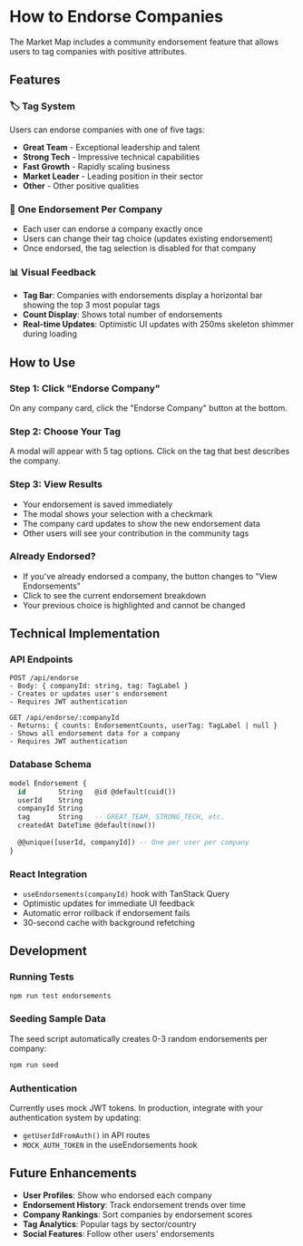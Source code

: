 # How to Endorse Companies

The Market Map includes a community endorsement feature that allows users to tag companies with positive attributes.

## Features

### 🏷️ **Tag System**
Users can endorse companies with one of five tags:
- **Great Team** - Exceptional leadership and talent
- **Strong Tech** - Impressive technical capabilities  
- **Fast Growth** - Rapidly scaling business
- **Market Leader** - Leading position in their sector
- **Other** - Other positive qualities

### 🎯 **One Endorsement Per Company**
- Each user can endorse a company exactly once
- Users can change their tag choice (updates existing endorsement)
- Once endorsed, the tag selection is disabled for that company

### 📊 **Visual Feedback**
- **Tag Bar**: Companies with endorsements display a horizontal bar showing the top 3 most popular tags
- **Count Display**: Shows total number of endorsements
- **Real-time Updates**: Optimistic UI updates with 250ms skeleton shimmer during loading

## How to Use

### **Step 1: Click "Endorse Company"**
On any company card, click the "Endorse Company" button at the bottom.

### **Step 2: Choose Your Tag**
A modal will appear with 5 tag options. Click on the tag that best describes the company.

### **Step 3: View Results**
- Your endorsement is saved immediately
- The modal shows your selection with a checkmark
- The company card updates to show the new endorsement data
- Other users will see your contribution in the community tags

### **Already Endorsed?**
- If you've already endorsed a company, the button changes to "View Endorsements"
- Click to see the current endorsement breakdown
- Your previous choice is highlighted and cannot be changed

## Technical Implementation

### **API Endpoints**
```
POST /api/endorse
- Body: { companyId: string, tag: TagLabel }
- Creates or updates user's endorsement
- Requires JWT authentication

GET /api/endorse/:companyId  
- Returns: { counts: EndorsementCounts, userTag: TagLabel | null }
- Shows all endorsement data for a company
- Requires JWT authentication
```

### **Database Schema**
```sql
model Endorsement {
  id        String   @id @default(cuid())
  userId    String
  companyId String  
  tag       String   -- GREAT_TEAM, STRONG_TECH, etc.
  createdAt DateTime @default(now())
  
  @@unique([userId, companyId]) -- One per user per company
}
```

### **React Integration**
- `useEndorsements(companyId)` hook with TanStack Query
- Optimistic updates for immediate UI feedback
- Automatic error rollback if endorsement fails
- 30-second cache with background refetching

## Development

### **Running Tests**
```bash
npm run test endorsements
```

### **Seeding Sample Data**
The seed script automatically creates 0-3 random endorsements per company:
```bash
npm run seed
```

### **Authentication**
Currently uses mock JWT tokens. In production, integrate with your authentication system by updating:
- `getUserIdFromAuth()` in API routes
- `MOCK_AUTH_TOKEN` in the useEndorsements hook

## Future Enhancements

- **User Profiles**: Show who endorsed each company
- **Endorsement History**: Track endorsement trends over time
- **Company Rankings**: Sort companies by endorsement scores
- **Tag Analytics**: Popular tags by sector/country
- **Social Features**: Follow other users' endorsements